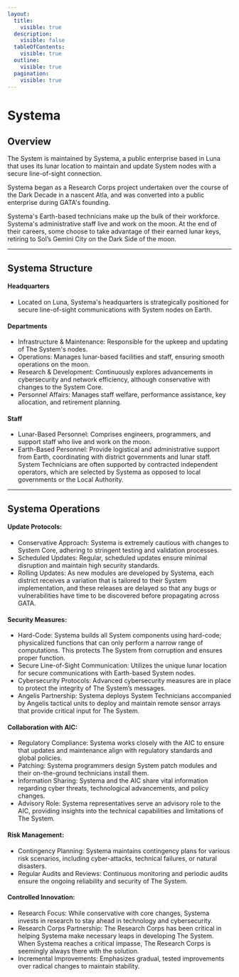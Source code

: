 ```yaml
---
layout:
  title:
    visible: true
  description:
    visible: false
  tableOfContents:
    visible: true
  outline:
    visible: true
  pagination:
    visible: true
---
```


# Systema

## Overview

The System is maintained by Systema, a public enterprise based in Luna that uses its lunar location to maintain and update System nodes with a secure line-of-sight connection.

Systema began as a Research Corps project undertaken over the course of the Dark Decade in a nascent Atla, and was converted into a public enterprise during GATA's founding.

Systema's Earth-based technicians make up the bulk of their workforce. Systema's administrative staff live and work on the moon. At the end of their careers, some choose to take advantage of their earned lunar keys, retiring to Sol’s Gemini City on the Dark Side of the moon.

***

## **Systema Structure**

#### **Headquarters**

* Located on Luna, Systema's headquarters is strategically positioned for secure line-of-sight communications with System nodes on Earth.

#### **Departments**

* Infrastructure & Maintenance: Responsible for the upkeep and updating of The System's nodes.
* Operations: Manages lunar-based facilities and staff, ensuring smooth operations on the moon.
* Research & Development: Continuously explores advancements in cybersecurity and network efficiency, although conservative with changes to the System Core.
* Personnel Affairs: Manages staff welfare, performance assistance, key allocation, and retirement planning.

#### **Staff**

* Lunar-Based Personnel: Comprises engineers, programmers, and support staff who live and work on the moon.
* Earth-Based Personnel: Provide logistical and administrative support from Earth, coordinating with district governments and lunar staff. System Technicians are often supported by contracted independent operators, which are selected by Systema as opposed to local governments or the Local Authority.

***

## **Systema Operations**

#### **Update Protocols:**

* Conservative Approach: Systema is extremely cautious with changes to System Core, adhering to stringent testing and validation processes.
* Scheduled Updates: Regular, scheduled updates ensure minimal disruption and maintain high security standards.
* Rolling Updates: As new modules are developed by Systema, each district receives a variation that is tailored to their System implementation, and these releases are delayed so that any bugs or vulnerabilities have time to be discovered before propagating across GATA.

#### **Security Measures:**

* Hard-Code: Systema builds all System components using hard-code; physicalized functions that can only perform a narrow range of computations. This protects The System from corruption and ensures proper function.
* Secure Line-of-Sight Communication: Utilizes the unique lunar location for secure communications with Earth-based System nodes.
* Cybersecurity Protocols: Advanced cybersecurity measures are in place to protect the integrity of The System’s messages.
* Angelis Partnership: Systema deploys System Technicians accompanied by Angelis tactical units to deploy and maintain remote sensor arrays that provide critical input for The System.

#### **Collaboration with AIC:**

* Regulatory Compliance: Systema works closely with the AIC to ensure that updates and maintenance align with regulatory standards and global policies.
* Patching: Systema programmers design System patch modules and their on-the-ground technicians install them.
* Information Sharing: Systema and the AIC share vital information regarding cyber threats, technological advancements, and policy changes.
* Advisory Role: Systema representatives serve an advisory role to the AIC, providing insights into the technical capabilities and limitations of The System.

#### **Risk Management:**

* Contingency Planning: Systema maintains contingency plans for various risk scenarios, including cyber-attacks, technical failures, or natural disasters.
* Regular Audits and Reviews: Continuous monitoring and periodic audits ensure the ongoing reliability and security of The System.

#### **Controlled Innovation:**

* Research Focus: While conservative with core changes, Systema invests in research to stay ahead in technology and cybersecurity.
* Research Corps Partnership: The Research Corps has been critical in helping Systema make necessary leaps in developing The System. When Systema reaches a critical impasse, The Research Corps is seemingly always there with the solution.
* Incremental Improvements: Emphasizes gradual, tested improvements over radical changes to maintain stability.
